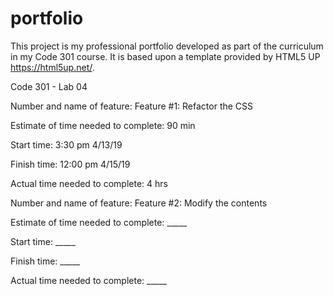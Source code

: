 # portfolio

This project is my professional portfolio developed as part of the curriculum in my Code 301 course.  It is based upon a template provided by HTML5 UP https://html5up.net/.

Code 301 - Lab 04

Number and name of feature: Feature #1: Refactor the CSS

Estimate of time needed to complete: 90 min

Start time: 3:30 pm 4/13/19

Finish time: 12:00 pm 4/15/19

Actual time needed to complete: 4 hrs

Number and name of feature: Feature #2: Modify the contents

Estimate of time needed to complete: _____

Start time: _____

Finish time: _____

Actual time needed to complete: _____
